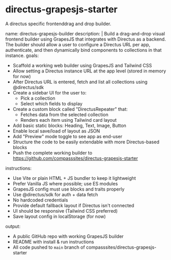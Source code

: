 # directus-grapesjs-starter
A directus specific frontenddrag and drop builder. 

name: directus-grapesjs-builder
description: |
  Build a drag-and-drop visual frontend builder using GrapesJS that integrates with Directus as a backend. 
  The builder should allow a user to configure a Directus URL per app, authenticate, and then dynamically bind components to collections in that instance.
goals:
  - Scaffold a working web builder using GrapesJS and Tailwind CSS
  - Allow setting a Directus instance URL at the app level (stored in memory for now)
  - After Directus URL is entered, fetch and list all collections using @directus/sdk
  - Create a sidebar UI for the user to:
      - Pick a collection
      - Select which fields to display
  - Create a custom block called "DirectusRepeater" that:
      - Fetches data from the selected collection
      - Renders each item using Tailwind card layout
  - Add basic static blocks: Heading, Text, Image, Button
  - Enable local save/load of layout as JSON
  - Add "Preview" mode toggle to see app as end-user
  - Structure the code to be easily extendable with more Directus-based blocks
  - Push the complete working builder to https://github.com/compasssites/directus-grapesjs-starter

instructions:
  - Use Vite or plain HTML + JS bundler to keep it lightweight
  - Prefer Vanilla JS where possible; use ES modules
  - GrapesJS config must use blocks and traits properly
  - Use @directus/sdk for auth + data fetch
  - No hardcoded credentials
  - Provide default fallback layout if Directus isn't connected
  - UI should be responsive (Tailwind CSS preferred)
  - Save layout config in localStorage (for now)

output:
  - A public GitHub repo with working GrapesJS builder
  - README with install & run instructions
  - All code pushed to `main` branch of compasssites/directus-grapesjs-starter
